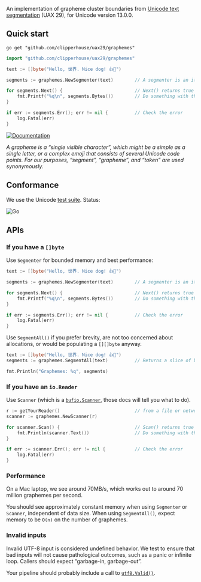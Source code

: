 An implementation of grapheme cluster boundaries from [Unicode text segmentation](https://unicode.org/reports/tr29/#Grapheme_Cluster_Boundaries) (UAX 29), for Unicode version 13.0.0.

## Quick start

```
go get "github.com/clipperhouse/uax29/graphemes"
```

```go
import "github.com/clipperhouse/uax29/graphemes"

text := []byte("Hello, 世界. Nice dog! 👍🐶")

segments := graphemes.NewSegmenter(text)        // A segmenter is an iterator over the graphemes

for segments.Next() {                           // Next() returns true until end of data or error
	fmt.Printf("%q\n", segments.Bytes())        // Do something with the current grapheme
}

if err := segments.Err(); err != nil {          // Check the error
	log.Fatal(err)
}
```

[![Documentation](https://pkg.go.dev/badge/github.com/clipperhouse/uax29/graphemes.svg)](https://pkg.go.dev/github.com/clipperhouse/uax29/graphemes)

_A grapheme is a “single visible character”, which might be a simple as a single letter, or a complex emoji that consists of several Unicode code points. For our purposes, “segment”, “grapheme”, and “token” are used synonymously._

## Conformance

We use the Unicode [test suite](https://unicode.org/reports/tr41/tr41-26.html#Tests29). Status:

![Go](https://github.com/clipperhouse/uax29/workflows/Go/badge.svg)

## APIs

### If you have a `[]byte`

Use `Segmenter` for bounded memory and best performance:

```go
text := []byte("Hello, 世界. Nice dog! 👍🐶")

segments := graphemes.NewSegmenter(text)        // A segmenter is an iterator over the graphemes

for segments.Next() {                           // Next() returns true until end of data or error
	fmt.Printf("%q\n", segments.Bytes())        // Do something with the current grapheme
}

if err := segments.Err(); err != nil {          // Check the error
	log.Fatal(err)
}
```

Use `SegmentAll()` if you prefer brevity, are not too concerned about allocations, or would be populating a `[][]byte` anyway.

```go
text := []byte("Hello, 世界. Nice dog! 👍🐶")
segments := graphemes.SegmentAll(text)          // Returns a slice of byte slices; each slice is a grapheme

fmt.Println("Graphemes: %q", segments)
```

### If you have an `io.Reader`

Use `Scanner` (which is a [`bufio.Scanner`](https://pkg.go.dev/bufio#Scanner), those docs will tell you what to do).

```go
r := getYourReader()                            // from a file or network maybe
scanner := graphemes.NewScanner(r)

for scanner.Scan() {                            // Scan() returns true until error or EOF
	fmt.Println(scanner.Text())                 // Do something with the current grapheme
}

if err := scanner.Err(); err != nil {           // Check the error
	log.Fatal(err)
}
```

### Performance

On a Mac laptop, we see around 70MB/s, which works out to around 70 million graphemes per second.

You should see approximately constant memory when using `Segmenter` or `Scanner`, independent of data size. When using `SegmentAll()`, expect memory to be `O(n)` on the number of graphemes.

### Invalid inputs

Invalid UTF-8 input is considered undefined behavior. We test to ensure that bad inputs will not cause pathological outcomes, such as a panic or infinite loop. Callers should expect “garbage-in, garbage-out”.

Your pipeline should probably include a call to [`utf8.Valid()`](https://pkg.go.dev/unicode/utf8#Valid).

